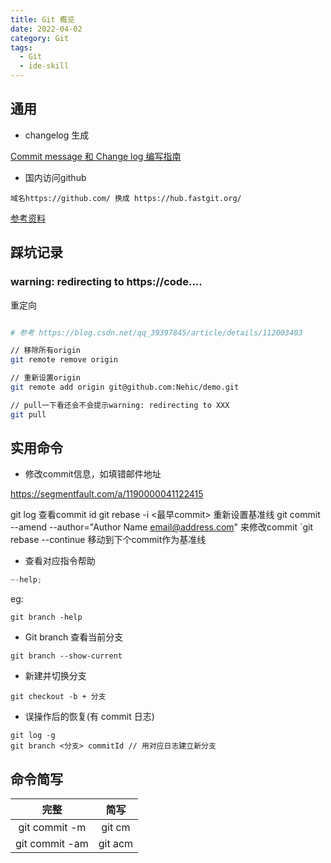 ```yaml
---
title: Git 概览
date: 2022-04-02
category: Git
tags:
  - Git
  - ide-skill
---
```


<!-- more -->
## 通用

- changelog 生成

[Commit message 和 Change log 编写指南](http://www.ruanyifeng.com/blog/2016/01/commit_message_change_log.html)

- 国内访问github
```
域名https://github.com/ 换成 https://hub.fastgit.org/
```

[参考资料](https://www.kejihub.com/5833.html)

## 踩坑记录

### warning: redirecting to https://code....

重定向
```sh

# 参考 https://blog.csdn.net/qq_39397845/article/details/112003403

// 移除所有origin
git remote remove origin

// 重新设置origin
git remote add origin git@github.com:Nehic/demo.git

// pull一下看还会不会提示warning: redirecting to XXX
git pull
```


## 实用命令

- 修改commit信息，如填错邮件地址

https://segmentfault.com/a/1190000041122415

git log 查看commit id
git rebase -i <最早commit> 重新设置基准线
git commit --amend --author="Author Name <email@address.com>" 来修改commit
`git rebase --continue 移动到下个commit作为基准线


- 查看对应指令帮助

```js
~-help;
```

eg:

```
git branch -help
```

- Git branch
  查看当前分支

```
git branch --show-current
```

- 新建并切换分支

```
git checkout -b + 分支
```

- 误操作后的恢复(有 commit 日志)

```
git log -g
git branch <分支> commitId // 用对应日志建立新分支
```

## 命令简写

|      完整      |  简写   |
| :------------: | :-----: |
| git commit -m  | git cm  |
| git commit -am | git acm |

